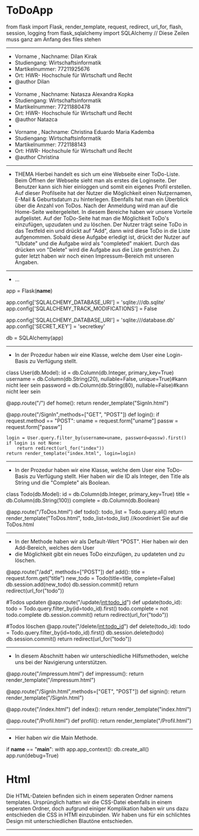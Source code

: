 # ToDoApp
from flask import Flask, render_template, request, redirect, url_for, flash, session, logging
from flask_sqlalchemy import SQLAlchemy // Diese Zeilen muss ganz am Anfang des files stehen

************************************************************
* Vorname , Nachname:   Dilan Kirak                          
 * Studiengang: Wirtschaftsinformatik                        
 * Martikelnummer:    77211925676                            
 * Ort: HWR- Hochschule für Wirtschaft und Recht             
 * @author Dilan	            	                         
 *                                             
* Vorname , Nachname:   Natasza Alexandra Kopka              
 * Studiengang: Wirtschaftsinformatik                         
 * Martikelnummer:    77211880478                             
 * Ort: HWR- Hochschule für Wirtschaft und Recht             
 * @author Natazca	            	                         
 *                                             
* Vorname , Nachname:   Christina Eduardo Maria Kademba       
 * Studiengang: Wirtschaftsinformatik                         
 * Martikelnummer:     7721188143                             
 * Ort: HWR- Hochschule für Wirtschaft und Recht             
 * @author Christina	            	     

 *************************************************************

* THEMA
Hierbei handelt es sich um eine Webseite einer ToDo-Liste. Beim Öffnen der Webseite sieht man als erstes die Loginseite. Der Benutzer kann sich hier einloggen und somit ein eigenes Profil erstellen. Auf dieser Profilseite hat der Nutzer die Möglichkeit einen Nutzernamen, E-Mail & Geburtsdatum zu hinterlegen. Ebenfalls hat man ein Überblick über die Anzahl von ToDos. Nach der Anmeldung wird man auf die Home-Seite weitergeleitet. In diesem Bereiche haben wir unsere Vorteile aufgelistet. 
Auf der ToDo-Seite hat man die Möglichkeit ToDo's einzufügen, upzudaten und zu löschen. Der Nutzer trägt seine ToDo in das Textfeld ein und drückt auf "Add", dann wird diese ToDo in die Liste aufgenommen. Sobald diese Aufgabe erledigt ist, drückt der Nutzer auf "Ubdate" und die Aufgabe wird als "completed" makiert. Durch das drücken von "Delete" wird die Aufgabe aus die Liste gestrichen. 
Zu guter letzt haben wir noch einen Impressum-Bereich mit unseren Angaben. 

************************************************************ 
* ...

app = Flask(__name__)

app.config['SQLALCHEMY_DATABASE_URI'] = 'sqlite:///db.sqlite'
app.config['SQLALCHEMY_TRACK_MODIFICATIONS'] = False

app.config['SQLALCHEMY_DATABASE_URI'] = 'sqlite:///database.db'
app.config['SECRET_KEY'] = 'secretkey'

db = SQLAlchemy(app)


******************************************************************
* In der Prozedur haben wir eine Klasse, welche dem User eine Login-Basis zu Verfügung stellt. 


class User(db.Model):
    id = db.Column(db.Integer, primary_key=True)
    username = db.Column(db.String(20), nullable=False, unique=True)#kann nicht leer sein
    password = db.Column(db.String(80), nullable=False)#kann nicht leer sein

@app.route("/")
def home():
    return render_template("SignIn.html")

@app.route("/SignIn",methods=["GET", "POST"])
def login():
    if request.method == "POST":
        uname = request.form["uname"]
        passw = request.form["passw"]
        
    login = User.query.filter_by(username=uname, password=passw).first()
    if login is not None:
        return redirect(url_for("index"))
    return render_template("index.html", login=login)


****************************************************************
* In der Prozedur haben wir eine Klasse, welche dem User eine ToDo-Basis zu Verfügung stellt. Hier haben wir die ID als Integer, den Title als String und die "Complete" als Boolean.  


class Todo(db.Model):
    id = db.Column(db.Integer, primary_key=True)
    title = db.Column(db.String(100))
    complete = db.Column(db.Boolean)


@app.route("/ToDos.html")
def todo():
    todo_list = Todo.query.all()
    return render_template("ToDos.html", todo_list=todo_list)
    //koordiniert Sie auf die ToDos.html


******************************************************************
* In der Methode haben wir als Default-Wert "POST". Hier haben wir den Add-Bereich, welches dem User 
* die Möglichkeit gibt ein neues ToDo einzufügen, zu updateten und zu löschen. 


@app.route("/add", methods=["POST"])
def add():
    title = request.form.get("title")
    new_todo = Todo(title=title, complete=False)
    db.session.add(new_todo)
    db.session.commit()
    return redirect(url_for("todo"))

#Todos updaten
@app.route("/update/<int:todo_id>")
def update(todo_id):
    todo = Todo.query.filter_by(id=todo_id).first()
    todo.complete = not todo.complete
    db.session.commit()
    return redirect(url_for("todo"))

#Todos löschen
@app.route("/delete/<int:todo_id>")
def delete(todo_id):
    todo = Todo.query.filter_by(id=todo_id).first()
    db.session.delete(todo)
    db.session.commit()
    return redirect(url_for("todo"))

******************************************************************
*  In diesem Abschnitt haben wir unterschiedliche Hilfsmethoden, welche uns bei der Navigierung unterstützen. 


@app.route("/impressum.html")
def impressum():
    return render_template("/impressum.html")

@app.route("/SignIn.html",methods=["GET", "POST"])
def signin():
    return render_template("/SignIn.html")


@app.route("/index.html")
def index():
    return render_template("index.html")


@app.route("/Profil.html")
def profil():
    return render_template("/Profil.html")

****************************************************************
*  Hier haben wir die Main Methode.

if __name__ == "__main__":
    with app.app_context():
        db.create_all()
    app.run(debug=True)



# Html

Die HTML-Dateien befinden sich in einem seperaten Ordner namens templates. Ursprünglich hatten wir
die CSS-Datei ebenfalls in einem seperaten Ordner, doch aufgrund einiger Komplikation haben wir 
uns dazu entschieden die CSS in HTMl einzubinden. 
Wir haben uns für ein schlichtes Design mit unterschiedlichen Blautöne entschieden. 

******************************************






